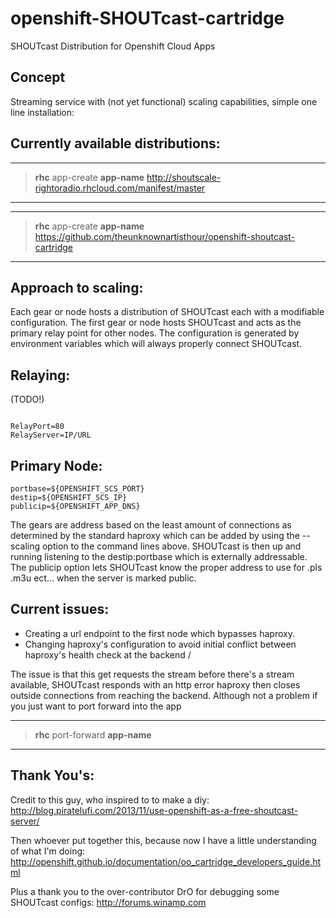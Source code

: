 openshift-SHOUTcast-cartridge
=============================

SHOUTcast Distribution for Openshift Cloud Apps

Concept
-------

Streaming service with (not yet functional) scaling capabilities, simple one line installation:

Currently available distributions:
----------------------------------

--------------------------------------------------------------------------------------------
> __rhc__ app-create __app-name__ http://shoutscale-rightoradio.rhcloud.com/manifest/master
--------------------------------------------------------------------------------------------

--------------------------------------------------------------------------------------------------------
> __rhc__ app-create __app-name__ https://github.com/theunknownartisthour/openshift-shoutcast-cartridge
--------------------------------------------------------------------------------------------------------

Approach to scaling:
--------------------

Each gear or node hosts a distribution of SHOUTcast each with a modifiable configuration.
The first gear or node hosts SHOUTcast and acts as the primary relay point for other nodes.
The configuration is generated by environment variables which will always properly connect
SHOUTcast.

Relaying:
---------
(TODO!)
```

RelayPort=80
RelayServer=IP/URL 
```
Primary Node:
-------------

```
portbase=${OPENSHIFT_SCS_PORT}
destip=${OPENSHIFT_SCS_IP}
publicip=${OPENSHIFT_APP_DNS}
```

The gears are address based on the least amount of connections as determined by the standard
haproxy which can be added by using the --scaling option to the command lines above.
SHOUTcast is then up and running listening to the destip:portbase which is externally addressable.
The publicip option lets SHOUTcast know the proper address to use for .pls .m3u ect... when the server is marked public.

Current issues: 
---------------

* Creating a url endpoint to the first node which bypasses haproxy.
* Changing haproxy's configuration to avoid initial conflict between haproxy's health check at the backend /

The issue is that this get requests the stream before there's a stream available, SHOUTcast responds with an http error
haproxy then closes outside connections from reaching the backend. Although not a problem if you just want to port forward into the app

------------------------------------
> __rhc__ port-forward __app-name__
------------------------------------

Thank You's:
------------

Credit to this guy, who inspired to to make a diy:
http://blog.piratelufi.com/2013/11/use-openshift-as-a-free-shoutcast-server/

Then whoever put together this, because now I have a little understanding of what I'm doing:
http://openshift.github.io/documentation/oo_cartridge_developers_guide.html

Plus a thank you to the over-contributor DrO for debugging some SHOUTcast configs:
http://forums.winamp.com
